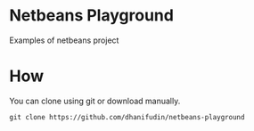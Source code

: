 # Netbeans Playground
Examples of netbeans project

# How
You can clone using git or download manually.

```
git clone https://github.com/dhanifudin/netbeans-playground
```
